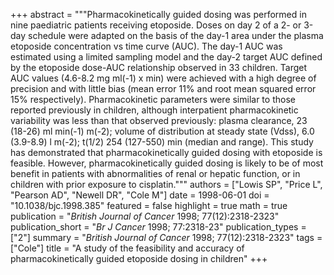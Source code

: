 +++
abstract = """Pharmacokinetically guided dosing was performed in nine paediatric patients receiving etoposide. Doses on day 2 of a 2- or 3-day schedule were adapted on the basis of the day-1 area under the plasma etoposide concentration vs time curve (AUC). The day-1 AUC was estimated using a limited sampling model and the day-2 target AUC defined by the etoposide dose-AUC relationship observed in 33 children. Target AUC values (4.6-8.2 mg ml(-1) x min) were achieved with a high degree of precision and with little bias (mean error 11% and root mean squared error 15% respectively). Pharmacokinetic parameters were similar to those reported previously in children, although interpatient pharmacokinetic variability was less than that observed previously: plasma clearance, 23 (18-26) ml min(-1) m(-2); volume of distribution at steady state (Vdss), 6.0 (3.9-8.9) l m(-2); t(1/2) 254 (127-550) min (median and range). This study has demonstrated that pharmacokinetically guided dosing with etoposide is feasible. However, pharmacokinetically guided dosing is likely to be of most benefit in patients with abnormalities of renal or hepatic function, or in children with prior exposure to cisplatin."""
authors = ["Lowis SP", "Price L", "Pearson AD", "Newell DR", "Cole M"]
date = 1998-06-01
doi = "10.1038/bjc.1998.385"
featured = false
highlight = true
math = true
publication = "*British Journal of Cancer* 1998; 77(12):2318-2323"
publication_short = "*Br J Cancer* 1998; 77:2318-23"
publication_types = ["2"]
summary = "*British Journal of Cancer* 1998; 77(12):2318-2323"
tags = ["Cole"]
title = "A study of the feasibility and accuracy of pharmacokinetically guided etoposide dosing in children"
+++
